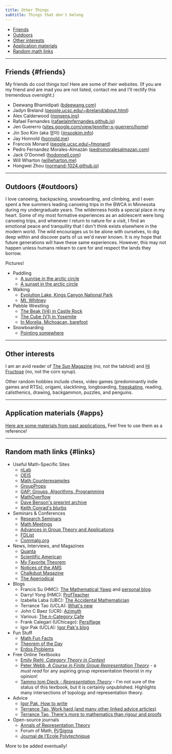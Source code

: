 ```yaml
---
title: Other Things
subtitle: Things that don't belong
---
```


- [Friends](#friends)
- [Outdoors](#outdoors)
- [Other interests](#other)
- [Application materials](#apps)
- [Random math links](#links)

---

## Friends {#friends}

My friends do cool things too! Here are some of their websites. (If you are my friend and are mad you are not listed, contact me and I'll rectify this tremendous oversight.)

- Deewang Bhamidipati ([bdeewang.com](https://bdeewang.com))
- Jadyn Breland ([people.ucsc.edu/~jbreland/about.html](https://people.ucsc.edu/~jbreland))
- Alex Calderwood ([nonsens.ing](https://nonsens.ing))
- Rafael Fernandes ([rafaelalmfernandes.github.io](https://rafaelalmfernandes.github.io))
- Jen Guererro ([sites.google.com/view/jennifer-s-guerrero/home](https://sites.google.com/view/jennifer-s-guerrero/home))
- Jin Soo Kim (aka 엄마) ([jinsookim.info](https://jinsookim.info))
- Jay Honnold ([honnold.me](https://honnold.me))
- Francois Monard ([people.ucsc.edu/~fmonard](https://people.ucsc.edu/~fmonard))
- Pedro Fernandez Morales-Almazán ([pedromoralesalmazan.com](http://www.pedromoralesalmazan.com))
- Jack O'Donnell ([hodonnell.com](https://www.jhodonnell.com))
- Will Wharton ([willwharton.me](https://www.willwharton.me))
- Hongwei Zhou ([normand-1024.github.io](https://normand-1024.github.io))

---
  
## Outdoors {#outdoors}

I love canoeing, backpacking, snowboarding,  and climbing, and I even spent a few summers leading canoeing trips in the BWCA in Minnesota during my undergraduate years. The wilderness holds a special place in my heart. Some of my most formative experiences as an adolescent were long canoeing trips, and whenever I return to nature for a visit, I find an emotional peace and tranquility that I don't think exists elsewhere in the modern world. The wild encourages us to be alone with ourselves, to dig deep within and discover parts of us we'd never known. It is my hope that future generations will have these same experiences. However, this may not happen unless humans relearn to care for and respect the lands they borrow.

Pictures! 

- Paddling
  - [A sunrise in the arctic circle](https://redrot.github.io/assets/img/arctic1.jpg)
  - [A sunset in the arctic circle](https://redrot.github.io/assets/img/arctic2.jpg)
- Walking
  - [Evolution Lake, Kings Canyon National Park](https://redrot.github.io/assets/img/jmt2.jpg)
  - [Mt. Whitney](https://redrot.github.io/assets/img/PXL_20230923_144044253.PORTRAIT.jpg)
- Pebble Wrestling
  - [The Beak (V4) in Castle Rock](https://redrot.github.io/assets/img/climbing1.jpg)
  - [The Cube (V1) in Yosemite](https://redrot.github.io/assets/img/381645852_6672974016127228_507368574689229686_n.jpg)
  - [In Morelia, Michoacan, barefoot](https://redrot.github.io/assets/img/361047690_291375823431625_2755554577292220983_n.jpg)       
- Snowboarding
  - [Pointing somewhere](https://redrot.github.io/assets/img/431761856_328687626866227_4778850136459008052_n.jpg)
  
---

## Other interests 

I am an avid reader of [The Sun Magazine](https://www.thesunmagazine.org/) (no, not the tabloid) and [Hi Fructose](https://hifructose.com/) (no, not the corn syrup). 

Other random hobbies include chess, video games (predominantly indie games and RTSs), origami, slacklining, longboarding, [freeskating](https://www.jmkride.com/), reading, calisthenics, drawing, backgammon, puzzles, and penguins.  

---

## Application materials {#apps}

[Here are some materials from past applications.](https://drive.google.com/drive/folders/1hrjnRKYv59_uU2_T_pl0GmIA86vQdcAS?usp=sharing) Feel free to use them as a reference!

---

## Random math links {#links}

- Useful Math-Specific Sites
  - [nLab](https://ncatlab.org/nlab/show/HomePage)
  - [OEIS](https://oeis.org/)
  - [Math Counterexamples](https://www.mathcounterexamples.net/)
  - [GroupProps](https://groupprops.subwiki.org/wiki/Main_Page)
  - [GAP: Groups, Algorithms, Programming](https://www.gap-system.org/)
  - [MathOverflow](https://mathoverflow.net/)
  - [Dave Benson's preprint archive](https://homepages.abdn.ac.uk/d.j.benson/pages/html/archive.html)
  - [Keith Conrad's blurbs](https://kconrad.math.uconn.edu/blurbs/)
- Seminars & Conferences
  - [Research Seminars](https://researchseminars.org/)
  - [Math Meetings](https://mathmeetings.net/)
  - [Advances in Group Theory and Applications](https://www.advgrouptheory.com/GTNews.html)
  - [FDList](https://fdlist.math.uni-bielefeld.de/)
  - [Commalg.org](https://commalg.org/)
- News, Interviews, and Magazines
  - [Quanta](https://www.quantamagazine.org/)
  - [Scientific American](https://www.scientificamerican.com/)
  - [My Favorite Theorem](https://kpknudson.com/my-favorite-theorem)
  - [Notices of the AMS](https://www.ams.org/notices)
  - [Chalkdust Magazine](https://chalkdustmagazine.com/)
  - [The Aperiodical](https://aperiodical.com/)
- Blogs
  - Francis Su (HMC): [The Mathematical Yawp](https://mathyawp.wordpress.com/) and [personal blog](https://www.francissu.com/blog).
  - Darryl Yong (HMC): [ProfTeacher](https://profteacher.com/)
  - Izabella Laba (UBC): [The Accidental Mathematician](https://ilaba.wordpress.com/)
  - Terrance Tao (UCLA): [What's new](https://terrytao.wordpress.com/)
  - John C Baez (UCR): [Azimuth](https://johncarlosbaez.wordpress.com/)
  - Various: [The n-Category Cafe](https://golem.ph.utexas.edu/category/)
  - Frank Calegari (UChicago): [Persiflage](https://www.galoisrepresentations.com/)
  - Igor Pak (UCLA): [Igor Pak's blog](https://igorpak.wordpress.com/)
- Fun Stuff
  - [Math Fun Facts](https://math.hmc.edu/funfacts/)
  - [Theorem of the Day](https://www.theoremoftheday.org/index.php)
  - [Erdos Problems](https://www.erdosproblems.com/start)
- Free Online Textbooks
  - [Emily Riehl, *Category Theory in Context*](https://emilyriehl.github.io/files/context.pdf)
  - [Peter Webb, *A Course in Finite Group Representation Theory*](https://www-users.cse.umn.edu/~webb/RepBook/RepBookLatex.pdf) - a *must read* for any aspiring group representation theorist in my opinion!
  - [Tammo tom Dieck - *Representation Theory*](https://ncatlab.org/nlab/files/tomDieckRepresentationTheory.pdf) - I'm not sure of the status of this textbook, but it is certainly unpublished. Highlights many intersections of topology and representation theory.
- Advice
  - [Igor Pak, How to write](https://www.math.ucla.edu/~pak/papers/how-to-write1.pdf)
  - [Terrance Tao, Work hard (and many other linked advice articles)](https://terrytao.wordpress.com/career-advice/work-hard/)
  - [Terrance Tao, There's more to mathematics than rigour and proofs](https://terrytao.wordpress.com/career-advice/theres-more-to-mathematics-than-rigour-and-proofs/)
- Open-source journals
  - [Annals of Representation Theory](https://art.centre-mersenne.org/)
  - Forum of Math, [Pi](https://www.cambridge.org/core/journals/forum-of-mathematics-pi)/[Sigma](https://www.cambridge.org/core/journals/forum-of-mathematics-sigma)
  - [Journal de l'Ecole Polytechnique](https://jep.math.cnrs.fr/index.php/JEP/)
  
More to be added eventually!

